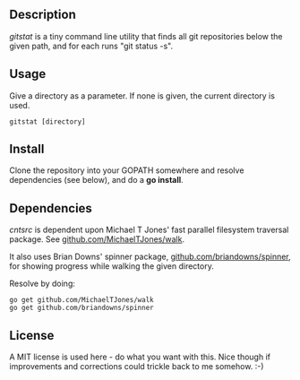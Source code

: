 ## Description

*gitstat* is a tiny command line utility that finds all git repositories below the given path, and for each runs "git status -s".

## Usage

Give a directory as a parameter. If none is given, the current directory is used.

```
gitstat [directory]
```

## Install

Clone the repository into your GOPATH somewhere and resolve dependencies (see below),
and do a **go install**.

## Dependencies

_cntsrc_ is dependent upon Michael T Jones' fast parallel filesystem traversal package. 
See [github.com/MichaelTJones/walk](https://github.com/MichaelTJones/walk). 

It also uses Brian Downs' spinner package, 
[github.com/briandowns/spinner](https://github.com/briandowns/spinner), 
for showing progress while walking the given directory. 

Resolve by doing:
```
go get github.com/MichaelTJones/walk
go get github.com/briandowns/spinner
```

## License

A MIT license is used here - do what you want with this. 
Nice though if improvements and corrections could trickle back to me somehow. :-)
